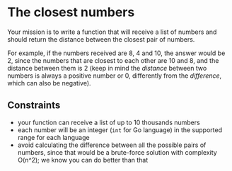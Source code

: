 # The closest numbers

Your mission is to write a function that will receive a list of numbers and should return the distance between the closest pair of numbers.

For example, if the numbers received are 8, 4 and 10, the answer would be 2, since the numbers that are closest to each other are 10 and 8, and the distance between them is 2 (keep in mind the _distance_ between two numbers is always a positive number or 0, differently from the _difference_, which can also be negative).

## Constraints

- your function can receive a list of up to 10 thousands numbers
- each number will be an integer (`int` for Go language) in the supported range for each language
- avoid calculating the difference between all the possible pairs of numbers, since that would be a brute-force solution with complexity O(n^2); we know you can do better than that
